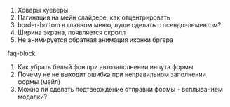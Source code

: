 1. Ховеры хуеверы
2. Пагинация на мейн слайдере, как отцентрировать
3. border-bottom в главном меню, луше сделать с псевдоэлементом?
4. Ширина экрана, появляется скролл
5. Не анимируется обратная анимация иконки бргера


faq-block
1. Как убрать белый фон при автозаполнении инпута формы
2. Почему не не выходит ошибка при неправильном заполнении формы (мейл)
3. Можно ли сделать подтверждение отправки формы - всплыванием модалки?

